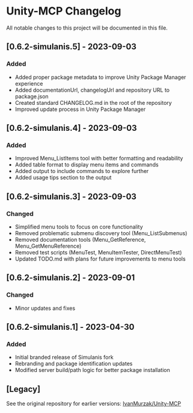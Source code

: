 # Unity-MCP Changelog

All notable changes to this project will be documented in this file.

## [0.6.2-simulanis.5] - 2023-09-03
### Added
- Added proper package metadata to improve Unity Package Manager experience
- Added documentationUrl, changelogUrl and repository URL to package.json
- Created standard CHANGELOG.md in the root of the repository
- Improved update process in Unity Package Manager

## [0.6.2-simulanis.4] - 2023-09-03
### Added
- Improved Menu_ListItems tool with better formatting and readability
- Added table format to display menu items and commands
- Added output to include commands to explore further
- Added usage tips section to the output

## [0.6.2-simulanis.3] - 2023-09-03
### Changed
- Simplified menu tools to focus on core functionality
- Removed problematic submenu discovery tool (Menu_ListSubmenus)
- Removed documentation tools (Menu_GetReference, Menu_GetMenuReference)
- Removed test scripts (MenuTest, MenuItemTester, DirectMenuTest)
- Updated TODO.md with plans for future improvements to menu tools

## [0.6.2-simulanis.2] - 2023-09-01
### Changed
- Minor updates and fixes

## [0.6.2-simulanis.1] - 2023-04-30
### Added
- Initial branded release of Simulanis fork
- Rebranding and package identification updates
- Modified server build/path logic for better package installation

## [Legacy]
See the original repository for earlier versions: [IvanMurzak/Unity-MCP](https://github.com/IvanMurzak/Unity-MCP) 